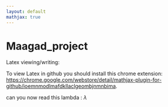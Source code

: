 ```yaml
---
layout: default
mathjax: true
---
```


# Maagad_project

Latex viewing/writing:

To view Latex in github you should install this chrome extension: https://chrome.google.com/webstore/detail/mathjax-plugin-for-github/ioemnmodlmafdkllaclgeombjnmnbima.

can you now read this lambda : $\lambda$
